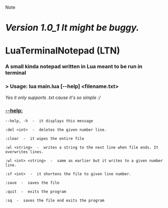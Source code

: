 > [!NOTE]
> # ***Version 1.0_1 It might be buggy.***

# LuaTerminalNotepad (LTN)

### A small kinda notepad written in Lua meant to be run in terminal

### > Usage: lua main.lua [--help] <filename.txt>
*Yes it only supports .txt cause it's so simple :/*

### <ins>--help:</ins>
    --help, -h  -  it displays this message

    :del <int>  -  deletes the given number line.

    :clear  -  it wipes the entire file

    :wl <string>  -  writes a string to the next line when file ends. It overwrites lines.

    :wl <int> <string>  -  same as earlier but it writes to a given number line.

    :sf <int>  -  it shortens the file to given line number.

    :save  -  saves the file

    :quit  -  exits the program

    :sq  -  saves the file end exits the program
